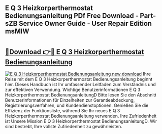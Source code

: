 ## E Q 3 Heizkorperthermostat Bedienungsanleitung PDf Free Download - Part-sZB Service Owner Guide - User Repair Edition msMlW

# <h2><a href="http://df0zrkb.blite.top/?on=E+Q+3+Heizkorperthermostat+Bedienungsanleitung">🔗Download 👉🔴 E Q 3 Heizkorperthermostat Bedienungsanleitung</a></h2>

[![E Q 3 Heizkorperthermostat Bedienungsanleitung new download](https://i.imgur.com/lujVjoI.png)](http://df0zrkb.blite.top/?on=E+Q+3+Heizkorperthermostat+Bedienungsanleitung)
Ihre Reise mit dem E Q 3 Heizkorperthermostat Bedienungsanleitung beginnt hier. Dieses Handbuch ist Ihr umfassender Leitfaden zum Verständnis und zur effektiven Verwendung. Wichtige Benutzerinformationen E Q 3 Heizkorperthermostat BedienungsanleitungD Bitte lesen Sie den Abschnitt Benutzerinformationen für Einzelheiten zur Garantieabdeckung, Registrierungsverfahren, und Kundendienstoptionen. Genießen Sie die Effizienz der Funktionsliste, während Sie Ihr neues E Q 3 Heizkorperthermostat Bedienungsanleitung verwenden. Ihre Zufriedenheit ist Unsere Mission E Q 3 Heizkorperthermostat BedienungsanleitungD. Wir sind bestrebt, Ihre vollste Zufriedenheit zu gewährleisten.
